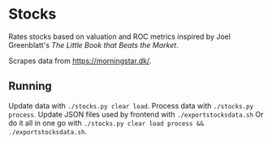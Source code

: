 # Stocks #
Rates stocks based on valuation and ROC metrics inspired by Joel Greenblatt's *The Little Book that Beats the Market*.

Scrapes data from https://morningstar.dk/.

## Running ##
Update data with `./stocks.py clear load`.
Process data with `./stocks.py process`.
Update JSON files used by frontend with `./exportstocksdata.sh`
Or do it all in one go with `./stocks.py clear load process && ./exportstocksdata.sh`.
